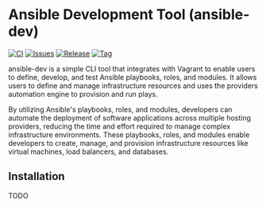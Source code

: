 # Ansible Development Tool (ansible-dev)

[![CI](https://github.com/dcjulian29/ansible-dev/actions/workflows/ci.yml/badge.svg)](https://github.com/dcjulian29/ansible-dev/actions/workflows/ci.yml) [![Issues](https://img.shields.io/github/issues-raw/dcjulian29/ansible-dev.svg)](https://github.com/dcjulian29/ansible-dev/issues) [![Release](https://img.shields.io/github/v/release/dcjulian29/ansible-dev)](https://github.com/dcjulian29/ansible-dev/releases) [![Tag](https://img.shields.io/github/v/tag/dcjulian29/ansible-dev?sort=semver&style=flat-square)](https://github.com/dcjulian29/ansible-dev/tags)

ansible-dev is a simple CLI tool that integrates with Vagrant to enable users to define, develop,
and test Ansible playbooks, roles, and modules. It allows users to define and manage infrastructure
resources and uses the providers automation engine to provision and run plays.

By utilizing Ansible's playbooks, roles, and modules, developers can automate the deployment of
software applications across multiple hosting providers, reducing the time and effort required to
manage complex infrastructure environments. These playbooks, roles, and modules enable developers to
create, manage, and provision infrastructure resources like virtual machines, load balancers, and
databases.

## Installation

TODO
